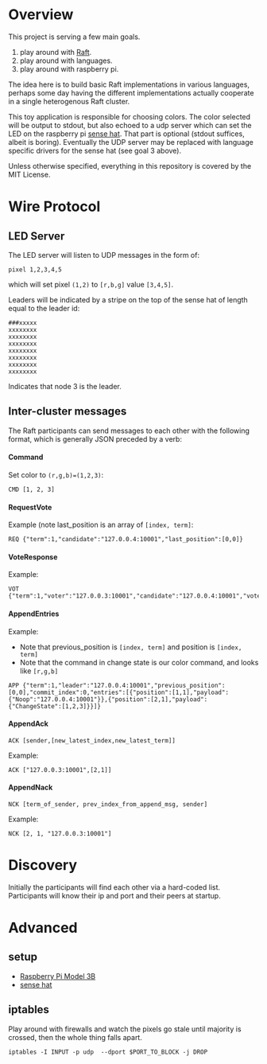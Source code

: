 # Overview
This project is serving a few main goals.  
1. play around with [Raft](https://raft.github.io/).
2. play around with languages.  
3. play around with raspberry pi.

The idea here is to build basic Raft implementations in various languages, perhaps some day having the different implementations actually cooperate in a single heterogenous Raft cluster.

This toy application is responsible for choosing colors.  The color selected will be output to stdout, but also echoed to a udp server which can set the LED on the raspberry pi [sense hat](https://www.raspberrypi.org/products/sense-hat/).  That part is optional (stdout suffices, albeit is boring).  Eventually the UDP server may be replaced with language specific drivers for the sense hat (see goal 3 above).

Unless otherwise specified, everything in this repository is covered by the MIT License.

# Wire Protocol
## LED Server
The LED server will listen to UDP messages in the form of:

```
pixel 1,2,3,4,5
```

which will set pixel `(1,2)` to `[r,b,g]` value `[3,4,5]`.

Leaders will be indicated by a stripe on the top of the sense hat of length equal to the leader id:
```
###xxxxx
xxxxxxxx
xxxxxxxx
xxxxxxxx
xxxxxxxx
xxxxxxxx
xxxxxxxx
xxxxxxxx
```

Indicates that node 3 is the leader.

## Inter-cluster messages
The Raft participants can send messages to each other with the following format, which is generally JSON preceded by a verb:

#### Command
Set color to `(r,g,b)=(1,2,3)`:
```
CMD [1, 2, 3]
```

#### RequestVote
Example (note last_position is an array of `[index, term]`:
```
REQ {"term":1,"candidate":"127.0.0.4:10001","last_position":[0,0]}
```

#### VoteResponse
Example:
```
VOT {"term":1,"voter":"127.0.0.3:10001","candidate":"127.0.0.4:10001","vote":"Grant"}
```

#### AppendEntries
Example:
* Note that previous_position is `[index, term]` and position is `[index, term]`
* Note that the command in change state is our color command, and looks like `[r,g,b]`
```
APP {"term":1,"leader":"127.0.0.4:10001","previous_position":[0,0],"commit_index":0,"entries":[{"position":[1,1],"payload":{"Noop":"127.0.0.4:10001"}},{"position":[2,1],"payload":{"ChangeState":[1,2,3]}}]}
```

#### AppendAck
```
ACK [sender,[new_latest_index,new_latest_term]]
```
Example:
```
ACK ["127.0.0.3:10001",[2,1]]
```

#### AppendNack
```
NCK [term_of_sender, prev_index_from_append_msg, sender]
```
Example:
```
NCK [2, 1, "127.0.0.3:10001"]
```

# Discovery
Initially the participants will find each other via a hard-coded list.  Participants will know their ip and port and their peers at startup.

# Advanced

## setup

* [Raspberry Pi Model 3B](https://www.raspberrypi.org/products/raspberry-pi-3-model-b/)
* [sense hat](https://www.raspberrypi.org/products/sense-hat/)

## iptables
Play around with firewalls and watch the pixels go stale until majority is crossed, then the whole thing falls apart.

```
iptables -I INPUT -p udp  --dport $PORT_TO_BLOCK -j DROP
```

